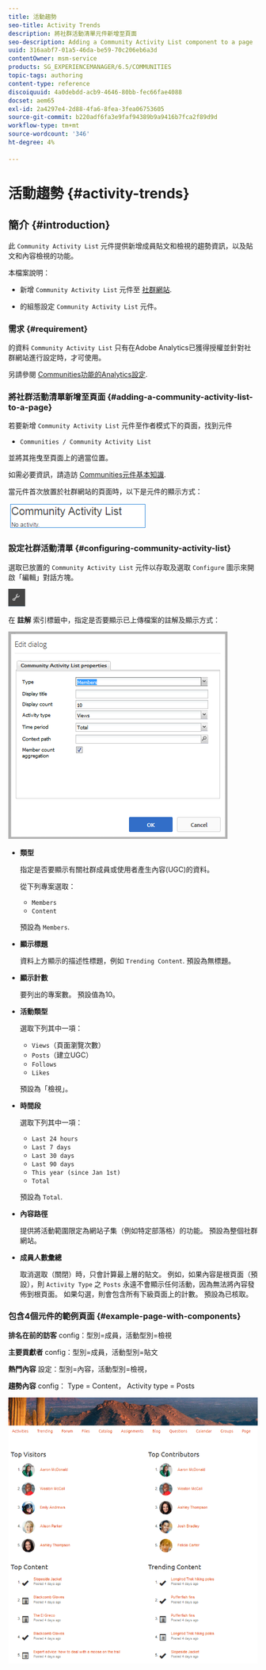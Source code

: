 ```yaml
---
title: 活動趨勢
seo-title: Activity Trends
description: 將社群活動清單元件新增至頁面
seo-description: Adding a Community Activity List component to a page
uuid: 316aabf7-01a5-46da-be59-70c206eb6a3d
contentOwner: msm-service
products: SG_EXPERIENCEMANAGER/6.5/COMMUNITIES
topic-tags: authoring
content-type: reference
discoiquuid: 4a0debdd-acb9-4646-80bb-fec66fae4088
docset: aem65
exl-id: 2a4297e4-2d88-4fa6-8fea-3fea06753605
source-git-commit: b220adf6fa3e9faf94389b9a9416b7fca2f89d9d
workflow-type: tm+mt
source-wordcount: '346'
ht-degree: 4%

---
```


# 活動趨勢 {#activity-trends}

## 簡介 {#introduction}

此 `Community Activity List` 元件提供新增成員貼文和檢視的趨勢資訊，以及貼文和內容檢視的功能。

本檔案說明：

* 新增 `Community Activity List` 元件至 [社群網站](/help/communities/overview.md#community-sites).

* 的組態設定 `Community Activity List` 元件。

### 需求 {#requirement}

的資料 `Community Activity List` 只有在Adobe Analytics已獲得授權並針對社群網站進行設定時，才可使用。

另請參閱 [Communities功能的Analytics設定](/help/communities/analytics.md).

### 將社群活動清單新增至頁面 {#adding-a-community-activity-list-to-a-page}

若要新增 `Community Activity List` 元件至作者模式下的頁面，找到元件

* `Communities / Community Activity List`

並將其拖曳至頁面上的適當位置。

如需必要資訊，請造訪 [Communities元件基本知識](/help/communities/basics.md).

當元件首次放置於社群網站的頁面時，以下是元件的顯示方式：

![社群活動](assets/community-activity.png)

### 設定社群活動清單  {#configuring-community-activity-list}

選取已放置的 `Community Activity List` 元件以存取及選取 `Configure` 圖示來開啟「編輯」對話方塊。

![設定](assets/configure-new.png)

在 **註解** 索引標籤中，指定是否要顯示已上傳檔案的註解及顯示方式：

![屬性](assets/activity-list-properties.png)

* **類型**

   指定是否要顯示有關社群成員或使用者產生內容(UGC)的資料。

   從下列專案選取：

   * `Members`
   * `Content`

   預設為 `Members`.

* **顯示標題**

   資料上方顯示的描述性標題，例如 `Trending Content`.
預設為無標題。

* **顯示計數**

   要列出的專案數。
預設值為10。

* **活動類型**

   選取下列其中一項：

   * `Views`（頁面瀏覽次數）
   * `Posts`（建立UGC）
   * `Follows`
   * `Likes`

   預設為「檢視」。

* **時間段**

   選取下列其中一項：

   * `Last 24 hours`
   * `Last 7 days`
   * `Last 30 days`
   * `Last 90 days`
   * `This year (since Jan 1st)`
   * `Total`

   預設為 `Total`.

* **內容路徑**

   提供將活動範圍限定為網站子集（例如特定部落格）的功能。
預設為整個社群網站。

* **成員人數彙總**

   取消選取（關閉）時，只會計算最上層的貼文。 例如，如果內容是根頁面（預設），則 `Activity Type` 之 `Posts` 永遠不會顯示任何活動，因為無法將內容發佈到根頁面。 如果勾選，則會包含所有下級頁面上的計數。
預設為已核取。

### 包含4個元件的範例頁面 {#example-page-with-components}

**排名在前的訪客** config：型別=成員，活動型別=檢視

**主要貢獻者** config：型別=成員，活動型別=貼文

**熱門內容** 設定：型別=內容，活動型別=檢視，

**趨勢內容** config： Type = Content， Activity type = Posts

![元件](assets/activity-list-components.png)
